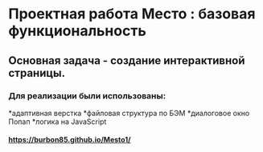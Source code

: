 # Проектная работа Место : базовая функциональность
## Основная задача - создание интерактивной страницы.

### Для реализации были использованы:
*адаптивная верстка 
*файловая структура по БЭМ
*диалоговое окно Попап
*логика на JavaScript

#### https://burbon85.github.io/Mesto1/